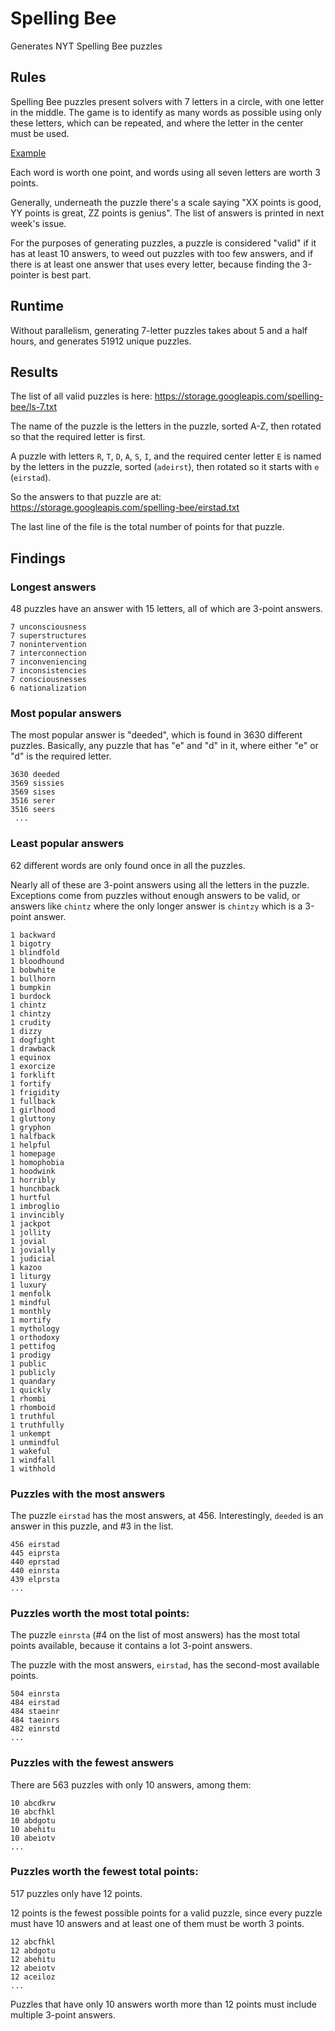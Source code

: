 # Spelling Bee

Generates NYT Spelling Bee puzzles

## Rules

Spelling Bee puzzles present solvers with 7 letters in a circle, with one letter
in the middle. The game is to identify as many words as possible using only
these letters, which can be repeated, and where the letter in the center must be
used.

[Example](https://hackpad-attachments.s3.amazonaws.com/cmsc201f15.hackpad.com_dX1Mr4qvQnX_p.460422_1441302596606_spellingbee.png)

Each word is worth one point, and words using all seven letters are worth 3
points.

Generally, underneath the puzzle there's a scale saying "XX points is good, YY
points is great, ZZ points is genius". The list of answers is printed in next
week's issue.

For the purposes of generating puzzles, a puzzle is considered "valid" if it has
at least 10 answers, to weed out puzzles with too few answers, and if there is
at least one answer that uses every letter, because finding the 3-pointer is
best part.

## Runtime

Without parallelism, generating 7-letter puzzles takes about 5 and a half hours,
and generates 51912 unique puzzles.

## Results

The list of all valid puzzles is here:
https://storage.googleapis.com/spelling-bee/ls-7.txt

The name of the puzzle is the letters in the puzzle, sorted A-Z, then rotated so
that the required letter is first.

A puzzle with letters `R`, `T`, `D`, `A`, `S`, `I`, and the required center
letter `E` is named by the letters in the puzzle, sorted (`adeirst`), then
rotated so it starts with `e` (`eirstad`).

So the answers to that puzzle are at:
https://storage.googleapis.com/spelling-bee/eirstad.txt

The last line of the file is the total number of points for that puzzle.

## Findings

### Longest answers

48 puzzles have an answer with 15 letters, all of which are 3-point answers.

```
7 unconsciousness
7 superstructures
7 nonintervention
7 interconnection
7 inconveniencing
7 inconsistencies
7 consciousnesses
6 nationalization
```

### Most popular answers

The most popular answer is "deeded", which is found in 3630 different puzzles.
Basically, any puzzle that has "e" and "d" in it, where either "e" or "d" is the
required letter.

```
3630 deeded
3569 sissies
3569 sises
3516 serer
3516 seers
 ...
```

### Least popular answers

62 different words are only found once in all the puzzles.

Nearly all of these are 3-point answers using all the letters in the puzzle.
Exceptions come from puzzles without enough answers to be valid, or answers like
`chintz` where the only longer answer is `chintzy` which is a 3-point answer.

```
1 backward
1 bigotry
1 blindfold
1 bloodhound
1 bobwhite
1 bullhorn
1 bumpkin
1 burdock
1 chintz
1 chintzy
1 crudity
1 dizzy
1 dogfight
1 drawback
1 equinox
1 exorcize
1 forklift
1 fortify
1 frigidity
1 fullback
1 girlhood
1 gluttony
1 gryphon
1 halfback
1 helpful
1 homepage
1 homophobia
1 hoodwink
1 horribly
1 hunchback
1 hurtful
1 imbroglio
1 invincibly
1 jackpot
1 jollity
1 jovial
1 jovially
1 judicial
1 kazoo
1 liturgy
1 luxury
1 menfolk
1 mindful
1 monthly
1 mortify
1 mythology
1 orthodoxy
1 pettifog
1 prodigy
1 public
1 publicly
1 quandary
1 quickly
1 rhombi
1 rhomboid
1 truthful
1 truthfully
1 unkempt
1 unmindful
1 wakeful
1 windfall
1 withhold
```

### Puzzles with the most answers

The puzzle `eirstad` has the most answers, at 456. Interestingly, `deeded` is an
answer in this puzzle, and #3 in the list.

```
456 eirstad
445 eiprsta
440 eprstad
440 einrsta
439 elprsta
...
```

### Puzzles worth the most total points:

The puzzle `einrsta` (#4 on the list of most answers) has the most total points
available, because it contains a lot 3-point answers.

The puzzle with the most answers, `eirstad`, has the second-most available
points.

```
504 einrsta
484 eirstad
484 staeinr
484 taeinrs
482 einrstd
...
```

### Puzzles with the fewest answers

There are 563 puzzles with only 10 answers, among them:

```
10 abcdkrw
10 abcfhkl
10 abdgotu
10 abehitu
10 abeiotv
...
```

### Puzzles worth the fewest total points:

517 puzzles only have 12 points.

12 points is the fewest possible points for a valid puzzle, since every puzzle
must have 10 answers and at least one of them must be worth 3 points.

```
12 abcfhkl
12 abdgotu
12 abehitu
12 abeiotv
12 aceiloz
...
```

Puzzles that have only 10 answers worth more than 12 points must include
multiple 3-point answers.
